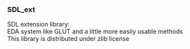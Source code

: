 ### SDL_ext
SDL extension library:  
EDA system like GLUT and a little more easily usable methods  
This library is distributed under zlib license
